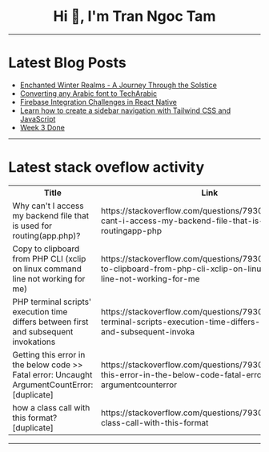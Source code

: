 <h1 align="center">Hi 👋, I'm Tran Ngoc Tam</h1>

---

# Latest Blog Posts 
<!-- BLOG-POST-LIST:START -->
- [Enchanted Winter Realms - A Journey Through the Solstice](https://dev.to/aiflux/enchanted-winter-realms-a-journey-through-the-solstice-59bf)
- [Converting any Arabic font to TechArabic](https://dev.to/ashras/converting-any-arabic-font-to-techarabic-font-5f9i)
- [Firebase Integration Challenges in React Native](https://dev.to/akgoze/firebase-integration-challenges-in-react-native-4119)
- [Learn how to create a sidebar navigation with Tailwind CSS and JavaScript](https://dev.to/mike_andreuzza/learn-how-to-create-a-sidebar-navigation-with-tailwind-css-and-javascript-38gj)
- [Week 3 Done](https://dev.to/ishan_siddhartha/week-3-done-34kd)
<!-- BLOG-POST-LIST:END -->

---

# Latest stack oveflow activity
<table>
  <tr><th>Title</th><th>Link</th></tr>
  <!-- STACKOVERFLOW:START --><tr><td>Why can&#39;t I access my backend file that is used for routing&lpar;app.php&rpar;?</td><td>https://stackoverflow.com/questions/79300988/why-cant-i-access-my-backend-file-that-is-used-for-routingapp-php</td></tr><tr><td>Copy to clipboard from PHP CLI &lpar;xclip on linux command line not working for me&rpar;</td><td>https://stackoverflow.com/questions/79300924/copy-to-clipboard-from-php-cli-xclip-on-linux-command-line-not-working-for-me</td></tr><tr><td>PHP terminal scripts&#39; execution time differs between first and subsequent invokations</td><td>https://stackoverflow.com/questions/79300892/php-terminal-scripts-execution-time-differs-between-first-and-subsequent-invoka</td></tr><tr><td>Getting this error in the below code &gt;&gt; Fatal error: Uncaught ArgumentCountError: [duplicate]</td><td>https://stackoverflow.com/questions/79300852/getting-this-error-in-the-below-code-fatal-error-uncaught-argumentcounterror</td></tr><tr><td>how a class call with this format? [duplicate]</td><td>https://stackoverflow.com/questions/79300456/how-a-class-call-with-this-format</td></tr><!-- STACKOVERFLOW:END -->
</table>

---


